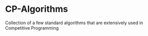 # CP-Algorithms
Collection of a few standard algorithms that are extensively used in Competitive Programming
